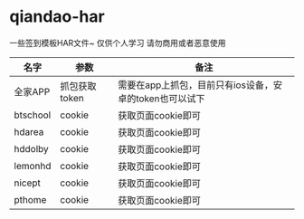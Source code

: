 # qiandao-har

一些签到模板HAR文件~  仅供个人学习 请勿商用或者恶意使用


| 名字   | 参数        | 备注                                                  |
| -------- | ------------- | ------------------------------------------------------- |
| 全家APP | 抓包获取token | 需要在app上抓包，目前只有ios设备，安卓的token也可以试下 |
| btschool | cookie        | 获取页面cookie即可                                |
| hdarea   | cookie        | 获取页面cookie即可                                |
| hddolby  | cookie        | 获取页面cookie即可                                |
| lemonhd  | cookie        | 获取页面cookie即可                                |
| nicept   | cookie        | 获取页面cookie即可                                |
| pthome   | cookie        | 获取页面cookie即可                                |
